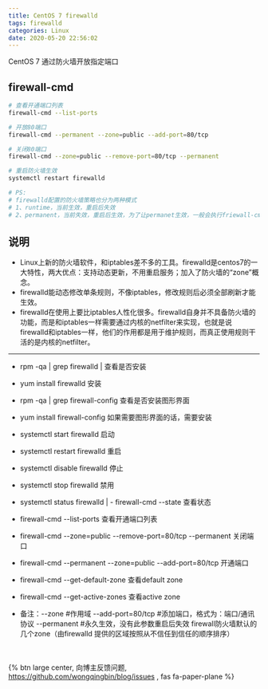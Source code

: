 ```yaml
---
title: CentOS 7 firewalld
tags: firewalld
categories: Linux
date: 2020-05-20 22:56:02
---
```

CentOS 7 通过防火墙开放指定端口
<!-- more -->

## firewall-cmd
```bash
# 查看开通端口列表
firewall-cmd --list-ports

# 开放80端口
firewall-cmd --permanent --zone=public --add-port=80/tcp

# 关闭80端口
firewall-cmd --zone=public --remove-port=80/tcp --permanent

# 重启防火墙生效
systemctl restart firewalld

# PS: 
# firewalld配置的防火墙策略也分为两种模式
# 1、runtime，当前生效，重启后失效
# 2、permanent，当前失效，重启后生效，为了让permanet生效，一般会执行friewall-cmd --reload，使其立即生效
```

## 说明
 - Linux上新的防火墙软件，和iptables差不多的工具。firewalld是centos7的一大特性，两大优点：支持动态更新，不用重启服务；加入了防火墙的“zone”概念。
 - firewalld能动态修改单条规则，不像iptables，修改规则后必须全部刷新才能生效。
 - firewalld在使用上要比iptables人性化很多。firewalld自身并不具备防火墙的功能，而是和iptables一样需要通过内核的netfilter来实现，也就是说firewalld和iptables一样，他们的作用都是用于维护规则，而真正使用规则干活的是内核的netfilter。
---
 - rpm -qa | grep firewalld | 查看是否安装
 - yum install firewalld 安装
 - rpm -qa | grep firewall-config 查看是否安装图形界面
 - yum install firewall-config 如果需要图形界面的话，需要安装
 - systemctl start firewalld 启动
 - systemctl restart firewalld 重启
 - systemctl disable firewalld 停止
 - systemctl stop firewalld 禁用
 - systemctl status firewalld | - firewall-cmd --state 查看状态
 - firewall-cmd --list-ports 查看开通端口列表
 - firewall-cmd --zone=public --remove-port=80/tcp --permanent 关闭端口
 - firewall-cmd --permanent --zone=public --add-port=80/tcp 开通端口
 - firewall-cmd --get-default-zone 查看default zone
 - firewall-cmd --get-active-zones 查看active zone

 - 备注：--zone #作用域 --add-port=80/tcp #添加端口，格式为：端口/通讯协议 --permanent #永久生效，没有此参数重启后失效
firewall防火墙默认的几个zone（由firewalld 提供的区域按照从不信任到信任的顺序排序）


<br><br>{% btn large center, 向博主反馈问题, https://github.com/wongqingbin/blog/issues , fas fa-paper-plane %}